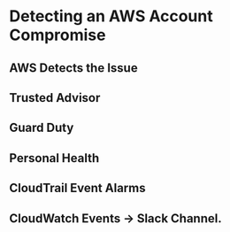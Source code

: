 # Detecting an AWS Account Compromise

## AWS Detects the Issue

## Trusted Advisor

## Guard Duty

## Personal Health

## CloudTrail Event Alarms

## CloudWatch Events -> Slack Channel.